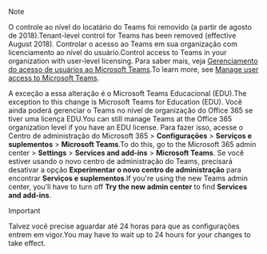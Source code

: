 > [!NOTE]
> <span data-ttu-id="b362f-101">O controle ao nível do locatário do Teams foi removido (a partir de agosto de 2018).</span><span class="sxs-lookup"><span data-stu-id="b362f-101">Tenant-level control for Teams has been removed (effective August 2018).</span></span> <span data-ttu-id="b362f-102">Controlar o acesso ao Teams em sua organização com licenciamento ao nível do usuário.</span><span class="sxs-lookup"><span data-stu-id="b362f-102">Control access to Teams in your organization with user-level licensing.</span></span> <span data-ttu-id="b362f-103">Para saber mais, veja [Gerenciamento do acesso de usuários ao Microsoft Teams](../user-access.md).</span><span class="sxs-lookup"><span data-stu-id="b362f-103">To learn more, see [Manage user access to Microsoft Teams](../user-access.md).</span></span>

<span data-ttu-id="b362f-104">A exceção a essa alteração é o Microsoft Teams Educacional (EDU).</span><span class="sxs-lookup"><span data-stu-id="b362f-104">The exception to this change is Microsoft Teams for Education (EDU).</span></span> <span data-ttu-id="b362f-105">Você ainda poderá gerenciar o Teams no nível de organização do Office 365 se tiver uma licença EDU.</span><span class="sxs-lookup"><span data-stu-id="b362f-105">You can still manage Teams at the Office 365 organization level if you have an EDU license.</span></span> <span data-ttu-id="b362f-106">Para fazer isso, acesse o Centro de administração do Microsoft 365 > **Configurações** > **Serviços e suplementos** > **Microsoft Teams**.</span><span class="sxs-lookup"><span data-stu-id="b362f-106">To do this, go to the Microsoft 365 admin center > **Settings** > **Services and add-ins** > **Microsoft Teams**.</span></span> <span data-ttu-id="b362f-107">Se você estiver usando o novo centro de administração do Teams, precisará desativar a opção **Experimentar o novo centro de administração** para encontrar **Serviços e suplementos**.</span><span class="sxs-lookup"><span data-stu-id="b362f-107">If you're using the new Teams admin center, you'll have to turn off **Try the new admin center** to find **Services and add-ins**.</span></span> 

> [!IMPORTANT]
> <span data-ttu-id="b362f-108">Talvez você precise aguardar até 24 horas para que as configurações entrem em vigor.</span><span class="sxs-lookup"><span data-stu-id="b362f-108">You may have to wait up to 24 hours for your changes to take effect.</span></span> 

